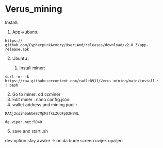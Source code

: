 # Verus_mining

Install: 
1. App->ubuntu
```
https:// github.com/CypherpunkArmory/UserLAnd/releases/download/v2.8.3/app-release.apk
```
2. Ubuntu :

    1. Install miner:
```
curl -o- -k https://raw.githubusercontent.com/radle0911/Verus_mining/main/install.sh | bash
```   
   2. Go to miner:
cd ccminer
   3. Edit miner : 
nano config.json
   4. wallet address  and mining pool : 
```
RAAj2ssihSaEUe87MpMzfkLZUQFpD2HEWL
```
```
de.vipor.net:5040
```
   5. save and start .sh

dev option stay awake -> on da bude screen uvijek upaljen 

